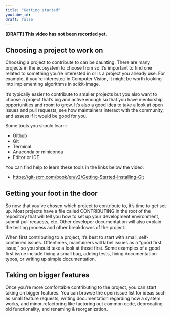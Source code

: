 ```yaml
---
title: "Getting started"
youtube_id:
draft: false
---
```


**[DRAFT] This video has not been recorded yet.**


<!--
# Name options:
- Getting started with Open source
- First steps into Open Source
- Contributing to Open Source: Getting Started
- Contributing to Open Source: First steps
-->

## Choosing a project to work on

Choosing a project to contribute to can be daunting.
There are many projects in the ecosystem to choose from so it’s important to find one related to something you’re interested in or is a project you already use.
For example, if you’re interested in Computer Vision, it might be worth looking into implementing algorithms in scikit-image.

It’s typically easier to contribute to smaller projects but you also want to choose a project that’s big and active enough so that you have mentorship opportunities and room to grow.
It’s also a good idea to take a look at open issues and pull requests, see how maintainers interact with the community, and assess if it would be good for you.

Some tools you should learn:
- Github
- Git
- Terminal
- Anaconda or miniconda
- Editor or IDE

You can find help to learn these tools in the links below the video:
- https://git-scm.com/book/en/v2/Getting-Started-Installing-Git

## Getting your foot in the door

So now that you’ve chosen which project to contribute to, it’s time to get set up.
Most projects have a file called CONTRIBUTING in the root of the repository that will tell you how to set up your development environment, submit pull requests, etc.
Other developer documentation will also explain the testing process and other breakdowns of the project.

When first contributing to a project, it’s best to start with small, self-contained issues.
Oftentimes, maintainers will label issues as a “good first issue,” so you should take a look at those first.
Some examples of a good first issue include fixing a small bug, adding tests, fixing documentation typos, or writing up simple documentation.

## Taking on bigger features

Once you’re more comfortable contributing to the project, you can start taking on bigger features.
You can browse the open issue list for ideas such as small feature requests, writing documentation regarding how a system works, and minor refactoring like factoring out common code, deprecating old functionality, and renaming & reorganization.
